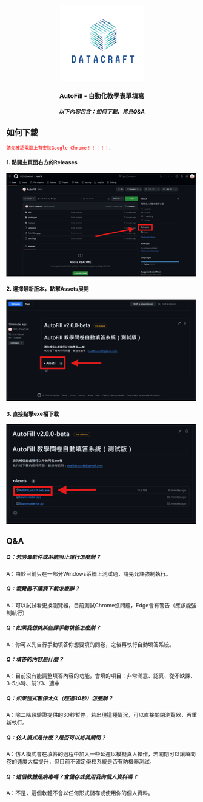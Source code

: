 <div align="center">
  <a href="https://github.com/NYCU-DataCraft/AutoFill">
    <img src="images/logonobg.png" alt="Logo" width="220" height="200">
  </a>
  <h3 align="center">AutoFill - 自動化教學表單填寫</h3>
  <h5 align="center">以下內容包含：如何下載、常見Q&A</h3>
</div>

## 如何下載
<div>
  <code style="color:Red">請先確認電腦上有安裝Google Chrome！！！！！</code>.
  <h4> 1. 點開主頁面右方的Releases </h4> 
  <img src="images/Download_Instruction1.png" width="500">
  <br />
  <h4> 2. 選擇最新版本，點擊Assets展開 </h4> 
  <img src="images/Download_Instruction2.png" width="500">
  <br />
  <h4> 3. 直接點擊exe檔下載 </h4> 
  <img src="images/Download_Instruction3.png" width="500">
</div>

## Q&A
##### Q：若防毒軟件或系統阻止運行怎麼辦？
A：由於目前只在一部分Windows系統上測試過，請先允許強制執行。

##### Q：瀏覽器不讓我下載怎麼辦？
A：可以試試看更換瀏覽器，目前測試Chrome沒問題，Edge會有警告（應該能強制執行）

##### Q：如果我想挑某些課手動填答怎麼辦？
A：你可以先自行手動填答你想要填的問卷，之後再執行自動填答系統。

##### Q：填答的內容是什麼？
A：目前沒有能調整填答內容的功能，會填的項目：非常滿意、認真、從不缺課、3-5小時、前1/3、適中

##### Q：如果程式暫停太久（超過30秒）怎麼辦？
A：除二階段驗證提供的30秒暫停，若出現這種情況，可以直接關閉瀏覽器，再重新執行。

##### Q：仿人模式是什麼？是否可以將其關閉？
A：仿人模式會在填答的過程中加入一些延遲以模擬真人操作，若關閉可以讓填問卷的速度大幅提升，但目前不確定學校系統是否有防機器測試。

##### Q：這個軟體是病毒嗎？會儲存或使用我的個人資料嗎？
A：不是，這個軟體不會以任何形式儲存或使用你的個人資料。
